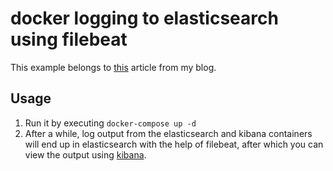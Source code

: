 # docker logging to elasticsearch using filebeat

This example belongs to [this](https://blog.hendricksen.dev/2020/09/29/docker-logging-using-filebeat/) article from my blog.

## Usage

1. Run it by executing `docker-compose up -d`
1. After a while, log output from the elasticsearch and kibana containers will end up in elasticsearch with the help of filebeat, after which you can view the output using [kibana](http://localhost:5601).
